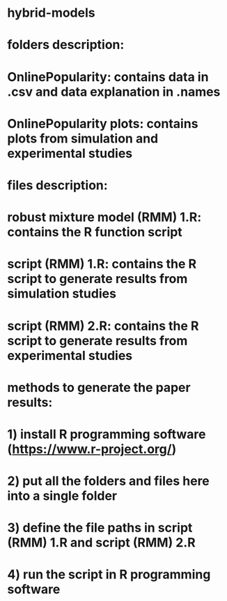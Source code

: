 # hybrid-models

# folders description:
# OnlinePopularity: contains data in .csv and data explanation in .names
# OnlinePopularity plots: contains plots from simulation and experimental studies

# files description:
# robust mixture model (RMM) 1.R: contains the R function script
# script (RMM) 1.R: contains the R script to generate results from simulation studies
# script (RMM) 2.R: contains the R script to generate results from experimental studies

# methods to generate the paper results:
# 1) install R programming software (https://www.r-project.org/)
# 2) put all the folders and files here into a single folder
# 3) define the file paths in script (RMM) 1.R and script (RMM) 2.R
# 4) run the script in R programming software
